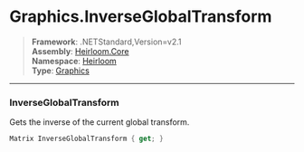 # Graphics.InverseGlobalTransform

> **Framework**: .NETStandard,Version=v2.1  
> **Assembly**: [Heirloom.Core][0]  
> **Namespace**: [Heirloom][0]  
> **Type**: [Graphics][1]  

--------------------------------------------------------------------------------

### InverseGlobalTransform

Gets the inverse of the current global transform.

```cs
Matrix InverseGlobalTransform { get; }
```

[0]: ..\Heirloom.Core.md
[1]: Heirloom.Graphics.md
